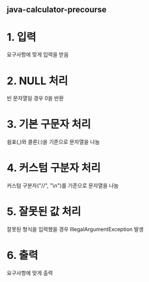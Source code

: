 ## java-calculator-precourse

# 1. 입력
요구사항에 맞게 입력을 받음

# 2. NULL 처리
빈 문자열일 경우 0을 반환

# 3. 기본 구문자 처리
쉼표(,)와 콜론(:)을 기준으로 문자열을 나눔

# 4. 커스텀 구분자 처리
커스텀 구분자("//", "\n")를 기준으로 문자열을 나눔

# 5. 잘못된 값 처리
잘못된 형식을 입력했을 경우 IllegalArgumentException 발생

# 6. 출력
요구사항에 맞게 출력
